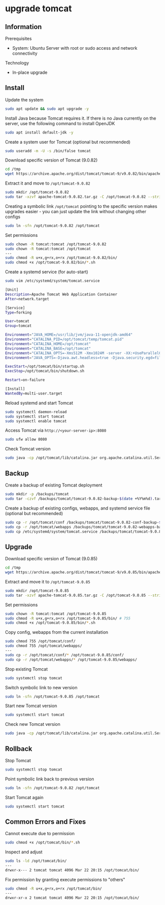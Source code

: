 # upgrade tomcat

## Information

Prerequisites

- System: Ubuntu Server with root or sudo access and network connectivity

Technology

- In-place upgrade

## Install

Update the system

```bash
sudo apt update && sudo apt upgrade -y
```

Install Java because Tomcat requires it. If there is no Java currently on the server, use the following command to install OpenJDK

```bash
sudo apt install default-jdk -y
```

Create a system user for Tomcat (optional but recommended)

```bash
sudo useradd -m -U -s /bin/false tomcat
```

Download specific version of Tomcat (9.0.82)

```bash
cd /tmp
wget https://archive.apache.org/dist/tomcat/tomcat-9/v9.0.82/bin/apache-tomcat-9.0.82.tar.gz
```

Extract it and move to `/opt/tomcat-9.0.82`

```bash
sudo mkdir /opt/tomcat-9.0.82
sudo tar -xzvf apache-tomcat-9.0.82.tar.gz -C /opt/tomcat-9.0.82 --strip-components=1
```

Creating a symbolic link `/opt/tomcat` pointing to the specific version makes upgrades easier - you can just update the link without changing other configs

```bash
sudo ln -sfn /opt/tomcat-9.0.82 /opt/tomcat
```

Set permissions

```bash
sudo chown -R tomcat:tomcat /opt/tomcat-9.0.82
sudo chown -R tomcat:tomcat /opt/tomcat
---
sudo chmod -R u+x,g+rx,o+rx /opt/tomcat-9.0.82/bin/
sudo chmod +x /opt/tomcat-9.0.82/bin/*.sh
```

Create a systemd service (for auto-start)

```bash
sudo vim /etc/systemd/system/tomcat.service
```

```bash
[Unit]
Description=Apache Tomcat Web Application Container
After=network.target

[Service]
Type=forking

User=tomcat
Group=tomcat

Environment="JAVA_HOME=/usr/lib/jvm/java-11-openjdk-amd64"
Environment="CATALINA_PID=/opt/tomcat/temp/tomcat.pid"
Environment="CATALINA_HOME=/opt/tomcat"
Environment="CATALINA_BASE=/opt/tomcat"
Environment="CATALINA_OPTS=-Xms512M -Xmx1024M -server -XX:+UseParallelGC"
Environment="JAVA_OPTS=-Djava.awt.headless=true -Djava.security.egd=file:/dev/./urandom"

ExecStart=/opt/tomcat/bin/startup.sh
ExecStop=/opt/tomcat/bin/shutdown.sh

Restart=on-failure

[Install]
WantedBy=multi-user.target
```

Reload systemd and start Tomcat

```bash
sudo systemctl daemon-reload
sudo systemctl start tomcat
sudo systemctl enable tomcat
```

Access Tomcat via `http://<your-server-ip>:8080`

```bash
sudo ufw allow 8080
```

Check Tomcat version

```bash
sudo java -cp /opt/tomcat/lib/catalina.jar org.apache.catalina.util.ServerInfo
```

## Backup

Create a backup of existing Tomcat deployment

```bash
sudo mkdir -p /backups/tomcat
sudo tar -czvf /backups/tomcat/tomcat-9.0.82-backup-$(date +%Y%m%d).tar.gz /opt/tomcat-9.0.82
```

Create a backup of existing configs, webapps, and systemd service file (optional but recommended)

```bash
sudo cp -r /opt/tomcat/conf /backups/tomcat/tomcat-9.0.82-conf-backup-$(date +%Y%m%d)
sudo cp -r /opt/tomcat/webapps /backups/tomcat/tomcat-9.0.82-webapps-backup-$(date +%Y%m%d)
sudo cp /etc/systemd/system/tomcat.service /backups/tomcat/tomcat-9.0.82-tomcat.service-backup-$(date +%Y%m%d)
```

## Upgrade

Download specific version of Tomcat (9.0.85)

```bash
cd /tmp
wget https://archive.apache.org/dist/tomcat/tomcat-9/v9.0.85/bin/apache-tomcat-9.0.85.tar.gz
```

Extract and move it to `/opt/tomcat-9.0.85`

```bash
sudo mkdir /opt/tomcat-9.0.85
sudo tar -xzvf apache-tomcat-9.0.85.tar.gz -C /opt/tomcat-9.0.85 --strip-components=1
```

Set permissions

```bash
sudo chown -R tomcat:tomcat /opt/tomcat-9.0.85
sudo chmod -R u+x,g+rx,o+rx /opt/tomcat-9.0.85/bin/ # 755
sudo chmod +x /opt/tomcat-9.0.85/bin/*.sh
```

Copy config, webapps from the current installation

```bash
sudo chmod 755 /opt/tomcat/conf/
sudo chmod 755 /opt/tomcat/webapps/
---
sudo cp -r /opt/tomcat/conf/* /opt/tomcat-9.0.85/conf/
sudo cp -r /opt/tomcat/webapps/* /opt/tomcat-9.0.85/webapps/
```

Stop existing Tomcat

```bash
sudo systemctl stop tomcat
```

Switch symbolic link to new version

```bash
sudo ln -sfn /opt/tomcat-9.0.85 /opt/tomcat
```

Start new Tomcat version

```bash
sudo systemctl start tomcat
```

Check new Tomcat version

```bash
sudo java -cp /opt/tomcat/lib/catalina.jar org.apache.catalina.util.ServerInfo
```

## Rollback

Stop Tomcat

```bash
sudo systemctl stop tomcat
```

Point symbolic link back to previous version

```bash
sudo ln -sfn /opt/tomcat-9.0.82 /opt/tomcat
```

Start Tomcat again

```bash
sudo systemctl start tomcat
```

## Common Errors and Fixes

Cannot execute due to permission

```bash
sudo chmod +x /opt/tomcat/bin/*.sh
```

Inspect and adjust

```bash
sudo ls -ld /opt/tomcat/bin/
---
drwxr-x--- 2 tomcat tomcat 4096 Mar 22 20:15 /opt/tomcat/bin/
```

Fix permission by granting execute permissions to "others"

```bash
sudo chmod -R u+x,g+rx,o+rx /opt/tomcat/bin/
---
drwxr-xr-x 2 tomcat tomcat 4096 Mar 22 20:15 /opt/tomcat/bin/
```
